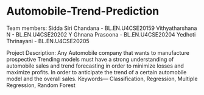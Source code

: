 # Automobile-Trend-Prediction

Team members:
Sidda Siri Chandana - BL.EN.U4CSE20159
Vithyatharshana N - BL.EN.U4CSE20202
Y Ghnana Prasoona - BL.EN.U4CSE20204
Yedhoti Thrinayani - BL.EN.U4CSE20205

Project Description:
Any Automobile company that wants to manufacture prospective Trending models must have a strong understanding of automobile sales and trend forecasting in order to minimize losses and maximize profits. In order to anticipate the trend of a certain automobile model and the overall sales.
Keywords— Classification, Regression, Multiple Regression, Random Forest
